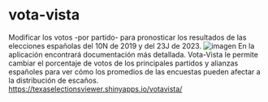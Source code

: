 # vota-vista
Modificar los votos -por partido- para pronosticar los resultados de las elecciones españolas del 10N de 2019 y del 23J de 2023.
![imagen](https://github.com/matt-mohn/vota-vista/assets/89479699/40805791-524e-401b-aa95-10937328db8d)
En la aplicación encontrará documentación más detallada. Vota-Vista le permite cambiar el porcentaje de votos de los principales partidos y alianzas españoles para ver cómo los promedios de las encuestas pueden afectar a la distribución de escaños.
https://texaselectionsviewer.shinyapps.io/votavista/
